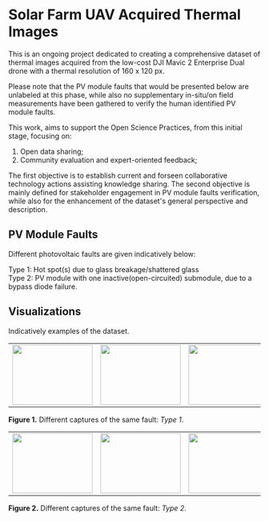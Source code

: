 # Solar Farm UAV Acquired Thermal Images
This is an ongoing project dedicated to creating a comprehensive dataset of thermal images acquired from the low-cost DJI Mavic 2 Enterprise Dual drone with a thermal resolution of 160 x 120 px.

Please note that the PV module faults that would be presented below are unlabeled
at this phase, while also no supplementary in-situ/on field measurements have been gathered
to verify the human identified PV module faults.

This work, aims to support the Open Science Practices, from this initial stage,
focusing on: 
1) Open data sharing;
2) Community evaluation and expert-oriented feedback;

The first objective is to establish current and forseen collaborative technology actions assisting knowledge sharing. The second objective is mainly
defined for stakeholder engagement in PV module faults verification, while also
for the enhancement of the dataset's general perspective
and description.

## PV Module Faults
Different photovoltaic faults are given indicatively below:

Type 1: Hot spot(s) due to glass breakage/shattered glass  
Type 2: PV module with one inactive(open-circuited) submodule, due to a bypass diode failure.


## Visualizations
Indicatively examples of the dataset.



<table class="center">
  <tr class="center">
      <td><img src="https://user-images.githubusercontent.com/80331436/178597276-0f2e3fb3-506e-4fb7-a730-31a9a1f526b9.JPG" width=160 height=120<td>
      <td><img src="https://user-images.githubusercontent.com/80331436/178597293-86052c09-ff4f-41b6-b7a4-3b605ce61f91.JPG" width=160 height=120<td>
      <td><img src="https://user-images.githubusercontent.com/80331436/178598536-49a63760-d1ac-4fc9-a1b1-12d596a18ccc.JPG" width=160 height=120<td>
      <td><img src="https://user-images.githubusercontent.com/80331436/178601659-e6ac7355-cfd0-4824-8dcd-57f0ab6c1d08.JPG" width=160 height=120<td>
      <td><img src="https://user-images.githubusercontent.com/80331436/178601525-947efaf3-6929-462c-9453-ffec1a4edfed.JPG" width=160 height=120<td>
</tr>

</table>

 **Figure 1.** Different captures of the same fault: _Type 1_.


<table class="center">
  <tr class="center">
      <td><img src="https://user-images.githubusercontent.com/80331436/178604465-228a8394-bfd1-4ea9-8c5d-73f2ba9952db.JPG" width=160 height=120<td>
      <td><img src="https://user-images.githubusercontent.com/80331436/178604571-7bf948b9-69bb-48c4-9a2c-6e63b1757239.JPG" width=160 height=120<td>
      <td><img src="https://user-images.githubusercontent.com/80331436/178604473-da5c3d2c-766e-47d9-b047-232b67707477.JPG" width=160 height=120<td>
      <td><img src="https://user-images.githubusercontent.com/80331436/178604484-55c23e85-de60-4031-8354-ad7a5076a628.JPG" width=160 height=120<td>
</tr>

</table>

 **Figure 2.** Different captures of the same fault: _Type 2_.





